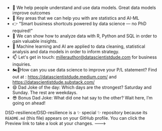 - 👋 We help people understand and use data models. Great data models improve outcomes  
- 👀 Key areas that we can help you with are statistics and AI-ML
- 👉 “Smart business shortcuts powered by data science — no PhD required!"
- 🌱 We can show how to analyze data with R, Python and SQL in order to gain valuable insights.
- 💞️ Machine learning and AI are applied to data cleaning, statistical analysis and data models in order to inform strategy.
- 📫 Let's get in touch: millerauthor@datascientistdude.com for business inquiries.
- 🏍️💨How can you use data science to improve your P/L statement? Find out at : https://datascientistdude.medium.com/ and https://datascientistdude.substack.com/
- 😄 Dad Joke of the day: Which days are the strongest? Saturday and Sunday. The rest are weekdays.
- 😎 Bonus Dad Joke: What did one hat say to the other? Wait here, I’m going on ahead!

DSD-resilience/DSD-resilience is a ✨ special ✨ repository because its `README.md` (this file) appears on your GitHub profile.
You can click the Preview link to take a look at your changes.
--->
